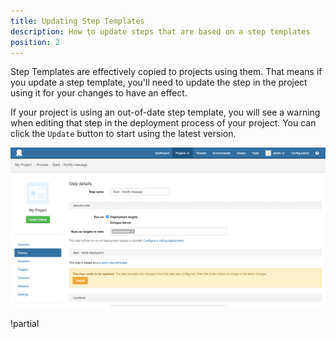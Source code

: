 ```yaml
---
title: Updating Step Templates
description: How to update steps that are based on a step templates
position: 2
---
```


Step Templates are effectively copied to projects using them. That means if you update a step template, you'll need to update the step in the project using it for your changes to have an effect.

If your project is using an out-of-date step template, you will see a warning when editing that step in the deployment process of your project. You can click the `Update` button to start using the latest version.

![Step Templates inline merge](step-templates-inline-merge.png "width=500")

!partial <updateall>
